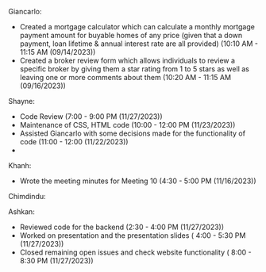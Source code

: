 Giancarlo:
- Created a mortgage calculator which can calculate a monthly mortgage payment amount for buyable homes of any price (given that a down payment, loan lifetime & annual interest rate are all provided) (10:10 AM - 11:15 AM (09/14/2023))
- Created a broker review form which allows individuals to review a specific broker by giving them a star rating from 1 to 5 stars as well as leaving one or more comments about them (10:20 AM - 11:15 AM (09/16/2023))

Shayne:
- Code Review (7:00 - 9:00 PM (11/27/2023))
- Maintenance of CSS, HTML code (10:00 - 12:00 PM (11/23/2023))
- Assisted Giancarlo with some decisions made for the functionality of code (11:00 - 12:00 (11/22/2023))
- 

Khanh:
- Wrote the meeting minutes for Meeting 10 (4:30 - 5:00 PM (11/16/2023))

Chimdindu:

Ashkan:
- Reviewed code for the backend (2:30 - 4:00 PM (11/27/2023))
- Worked on presentation and the presentation slides ( 4:00 - 5:30 PM (11/27/2023))
- Closed remaining open issues and check website functionality ( 8:00 - 8:30 PM (11/27/2023))
  
  
